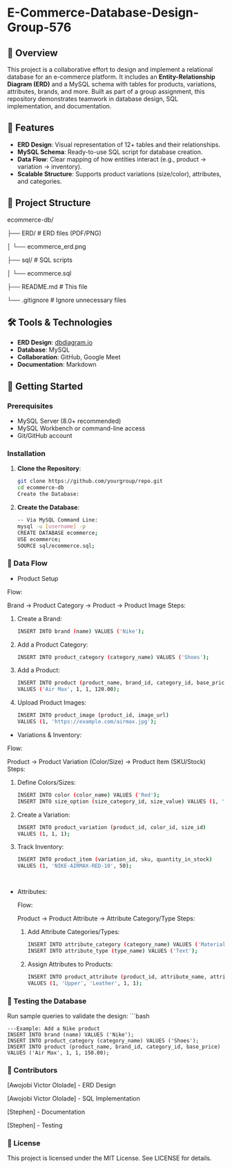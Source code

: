 # E-Commerce-Database-Design-Group-576

## 📖 Overview
This project is a collaborative effort to design and implement a relational database for an e-commerce platform. It includes an **Entity-Relationship Diagram (ERD)** and a MySQL schema with tables for products, variations, attributes, brands, and more. Built as part of a group assignment, this repository demonstrates teamwork in database design, SQL implementation, and documentation.

## 🚀 Features
- **ERD Design**: Visual representation of 12+ tables and their relationships.
- **MySQL Schema**: Ready-to-use SQL script for database creation.
- **Data Flow**: Clear mapping of how entities interact (e.g., product → variation → inventory).
- **Scalable Structure**: Supports product variations (size/color), attributes, and categories.

## 📂 Project Structure
ecommerce-db/

├── ERD/ # ERD files (PDF/PNG)

│ └── ecommerce_erd.png

├── sql/ # SQL scripts

│ └── ecommerce.sql


├── README.md # This file

└── .gitignore # Ignore unnecessary files



## 🛠️ Tools & Technologies
- **ERD Design**: [dbdiagram.io](https://dbdiagram.io)
- **Database**: MySQL
- **Collaboration**: GitHub, Google Meet
- **Documentation**: Markdown



## 🚨 Getting Started

### Prerequisites
- MySQL Server (8.0+ recommended)
- MySQL Workbench or command-line access
- Git/GitHub account


### Installation
1. **Clone the Repository**:
   ```bash
   git clone https://github.com/yourgroup/repo.git
   cd ecommerce-db
   Create the Database:
2. **Create the Database**:
   ```bash
   -- Via MySQL Command Line:
   mysql -u [username] -p
   CREATE DATABASE ecommerce;
   USE ecommerce;
   SOURCE sql/ecommerce.sql;

### 🔄 Data Flow 
-  Product Setup

  Flow:
      
  Brand → Product Category → Product → Product Image
  Steps:
  1. Create a Brand:
     ```bash
     INSERT INTO brand (name) VALUES ('Nike');  
 2. Add a Product Category:
     ```bash
     INSERT INTO product_category (category_name) VALUES ('Shoes');       
  3. Add a Product:
     ```bash
     INSERT INTO product (product_name, brand_id, category_id, base_price)  
     VALUES ('Air Max', 1, 1, 120.00);  
  4. Upload Product Images:
     ```bash
     INSERT INTO product_image (product_id, image_url)  
     VALUES (1, 'https://example.com/airmax.jpg');
     
     
-  Variations & Inventory:
  
  Flow:
   
  Product → Product Variation (Color/Size) → Product Item (SKU/Stock)
  Steps:
  1. Define Colors/Sizes:
       ```bash
       INSERT INTO color (color_name) VALUES ('Red');  
       INSERT INTO size_option (size_category_id, size_value) VALUES (1, '10');
  2. Create a Variation:
        ```bash
        INSERT INTO product_variation (product_id, color_id, size_id)  
        VALUES (1, 1, 1);
  3. Track Inventory:
        ```bash
        INSERT INTO product_item (variation_id, sku, quantity_in_stock)  
        VALUES (1, 'NIKE-AIRMAX-RED-10', 50);

          
-  Attributes:
  
   Flow:

   Product → Product Attribute → Attribute Category/Type
   Steps:
   1. Add Attribute Categories/Types:
       ```bash
       INSERT INTO attribute_category (category_name) VALUES ('Material');  
       INSERT INTO attribute_type (type_name) VALUES ('Text');
   2. Assign Attributes to Products:
       ```bash
       INSERT INTO product_attribute (product_id, attribute_name, attribute_value, attribute_category_id, attribute_type_id)  
       VALUES (1, 'Upper', 'Leather', 1, 1);  

 ### 🧪 Testing the Database
Run sample queries to validate the design:
    ```bash

    ---Example: Add a Nike product
    INSERT INTO brand (name) VALUES ('Nike');
    INSERT INTO product_category (category_name) VALUES ('Shoes');
    INSERT INTO product (product_name, brand_id, category_id, base_price)
    VALUES ('Air Max', 1, 1, 150.00);


### 👏 Contributors
[Awojobi Victor Ololade] - ERD Design

[Awojobi Victor Ololade] - SQL Implementation

[Stephen] - Documentation

[Stephen] - Testing


### 📜 License
This project is licensed under the MIT License. See LICENSE for details.
